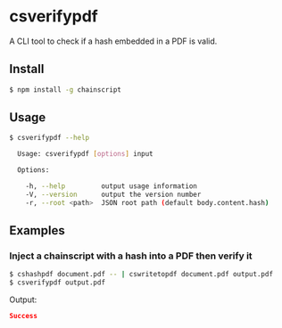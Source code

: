 # csverifypdf

A CLI tool to check if a hash embedded in a PDF is valid.

## Install

```bash
$ npm install -g chainscript
```

## Usage

```bash
$ csverifypdf --help

  Usage: csverifypdf [options] input

  Options:

    -h, --help         output usage information
    -V, --version      output the version number
    -r, --root <path>  JSON root path (default body.content.hash)
```

## Examples

### Inject a chainscript with a hash into a PDF then verify it

```bash
$ cshashpdf document.pdf -- | cswritetopdf document.pdf output.pdf
$ csverifypdf output.pdf 
```

Output:

```json
Success
```
